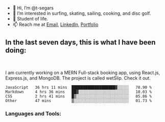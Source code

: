 
- 👋 Hi, I’m @t-segars
- 👀 I’m interested in surfing, skating, sailing, cooking, and disc golf.
- 🌱 Student of life.
- 📫 Reach me at [Email](t.segars@outlook.com), [LinkedIn](https://www.linkedin.com/in/tim-segars/), [Portfolio](www.tgsegars.com)
## In the last seven days, this is what I have been doing:
<br />


I am currently working on a MERN Full-stack booking app, using React.js, Express.js, and MongoDB. The project is called wetSlip. Check it out.


<!--START_SECTION:waka-->

```text
JavaScript   36 hrs 11 mins  ███████████████████▓░░░░░   78.90 %
Markdown     4 hrs 36 mins   ██▓░░░░░░░░░░░░░░░░░░░░░░   10.03 %
CSS          2 hrs 41 mins   █▒░░░░░░░░░░░░░░░░░░░░░░░   05.86 %
Other        47 mins         ▒░░░░░░░░░░░░░░░░░░░░░░░░   01.73 %
```

<!--END_SECTION:waka-->
### Languages and Tools:



